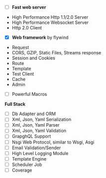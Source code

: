 - [ ] **Fast web server**

- High Performance Http 1.1/2.0 Server
- High Performance Websocket Server
- Http 2.0 Client

- [x] **Web framework** by flywind

- Request 
- CORS,  GZIP, Static Files, Streams response
- Session and Cookies
- Route
- Template
- Test Client
- Cache
- Admin
- [ ] Powerful Macros

**Full Stack**

- [ ] Db Adapter and ORM
- [ ] Xml, Json, Yaml Serialization 
- [ ] Xml, Json, Yaml Parser
- [ ] Xml, Json, Yaml Validation
- [ ] GrapghQL Support
- [ ] Nsgi Web Protocol, similar to Wsgi, Asgi
- [ ] Email Validation/Sender
- [ ] High Level Logging Module
- [ ] Template Engine
- [ ] Scheduler Job
- [ ] Coverage
